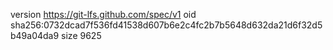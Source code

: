 version https://git-lfs.github.com/spec/v1
oid sha256:0732dcad7f536fd41538d607b6e2c4fc2b7b5648d632da21d6f32d5b49a04da9
size 9625
